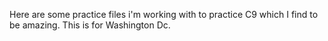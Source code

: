 Here are some practice files i'm working with to practice C9 which I find to be amazing. This is for Washington Dc.
